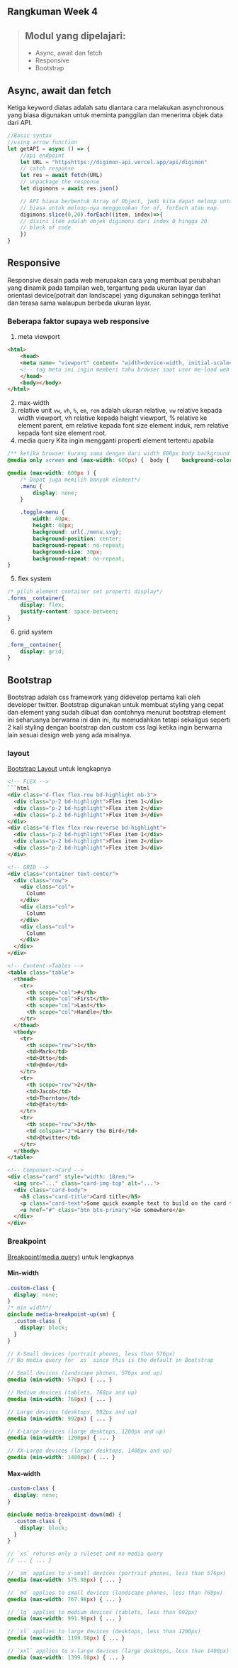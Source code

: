 ## Rangkuman Week 4
> ## Modul yang dipelajari:
> - Async, await dan fetch
> - Responsive 
> - Bootstrap

## Async, await dan fetch
Ketiga keyword diatas adalah satu diantara cara melakukan asynchronous yang biasa digunakan untuk meminta panggilan dan menerima objek data dari API. 
```js
//Basic syntax
//using arrow function
let getAPI = async () => {
	//api endpoint
	let URL = "httpshttps://digimon-api.vercel.app/api/digimon"
	// catch response
	let res = await fetch(URL)
	// unpackage the response
	let digimons = await res.json()

	// API biasa berbentuk Array of Object, jadi kita dapat meloop untuk berbagai keperluan 
	// biasa untuk meloop-nya menggunakan for of, forEach atau map.
	digimons.slice(0,20).forEach((item, index)=>{
	// disini item adalah objek digimons dari index 0 hingga 20
	// block of code
	})
}
```
## Responsive 
Responsive desain pada web merupakan cara yang membuat perubahan yang dinamik pada tampilan web, tergantung pada ukuran layar dan orientasi device(potrait dan landscape) yang digunakan sehingga terlihat dan terasa sama walaupun berbeda ukuran layar.
### Beberapa faktor supaya web responsive
1.  meta viewport
```html
<html>
	<head>
	<meta name= "viewport" content= "width=device-width, initial-scale=1.0" />
	<!-- tag meta ini ingin memberi tahu browser saat user me-load web ini bahwa set width setara device-width yaitu sekian px dan skala inisiasi atau zoom level setara 1.0 -->
	</head>
	<body></body>
</html>
```
2.  max-width
3.  relative unit 
    `vw`, `vh`, `%`, `em`, `rem` adalah ukuran relative,  `vw` relative kepada width viewport, vh relative kepada height viewport, % relative ke element parent, em relative kepada font size element induk, rem relative kepada font size element root.
4.  media query
   Kita ingin mengganti properti element tertentu apabila 
```css
/** ketika browser kurang sama dengan dari width 600px body background color berubah light blue */
@media only screen and (max-width: 600px) {  body {    background-color: lightblue;  }}

@media (max-width: 600px ) {
	/* Dapat juga memilih banyak element*/
	.menu {
		display: none;
	}

	.toggle-menu {
		width: 40px;
		height: 40px;
		background: url(./menu.svg);
		background-position: center;
		background-repeat: no-repeat;
		background-size: 30px;
		background-repeat: no-repeat;
}
```
5.  flex system
```css
/* pilih element container set properti display*/
.forms__container{
	display: flex;
	justify-content: space-between;
}
```
6.  grid system
```css
.form__container{
	display: grid;
}
```

## Bootstrap
Bootstrap adalah css framework yang didevelop pertama kali oleh developer twitter. Bootstrap digunakan untuk membuat styling yang cepat dan 
element yang sudah dibuat dan contohnya menurut bootstrap element ini seharusnya berwarna ini dan ini, itu memudahkan tetapi sekaligus seperti 2 kali styling dengan bootstrap dan custom css lagi ketika ingin berwarna lain sesuai design web yang ada misalnya.
### layout
[Bootstrap Layout](https://getbootstrap.com/docs/5.2/layout/breakpoints/) untuk lengkapnya
```html 
<!-- FLEX -->
```html
<div class="d-flex flex-row bd-highlight mb-3">
  <div class="p-2 bd-highlight">Flex item 1</div>
  <div class="p-2 bd-highlight">Flex item 2</div>
  <div class="p-2 bd-highlight">Flex item 3</div>
</div>
<div class="d-flex flex-row-reverse bd-highlight">
  <div class="p-2 bd-highlight">Flex item 1</div>
  <div class="p-2 bd-highlight">Flex item 2</div>
  <div class="p-2 bd-highlight">Flex item 3</div>
</div>
```

```html
<!-- GRID -->
<div class="container text-center">
  <div class="row">
    <div class="col">
      Column
    </div>
    <div class="col">
      Column
    </div>
    <div class="col">
      Column
    </div>
  </div>
</div>
```

```html
<!-- Content->Tables -->
<table class="table">
  <thead>
    <tr>
      <th scope="col">#</th>
      <th scope="col">First</th>
      <th scope="col">Last</th>
      <th scope="col">Handle</th>
    </tr>
  </thead>
  <tbody>
    <tr>
      <th scope="row">1</th>
      <td>Mark</td>
      <td>Otto</td>
      <td>@mdo</td>
    </tr>
    <tr>
      <th scope="row">2</th>
      <td>Jacob</td>
      <td>Thornton</td>
      <td>@fat</td>
    </tr>
    <tr>
      <th scope="row">3</th>
      <td colspan="2">Larry the Bird</td>
      <td>@twitter</td>
    </tr>
  </tbody>
</table>
```

```html
<!-- Component->Card -->
<div class="card" style="width: 18rem;">
  <img src="..." class="card-img-top" alt="...">
  <div class="card-body">
    <h5 class="card-title">Card title</h5>
    <p class="card-text">Some quick example text to build on the card title and make up the bulk of the card's content.</p>
    <a href="#" class="btn btn-primary">Go somewhere</a>
  </div>
</div>
```
### Breakpoint 
[Breakpoint(media query)](https://getbootstrap.com/docs/5.2/layout/breakpoints/) untuk lengkapnya

#### Min-width
```scss
.custom-class {
  display: none;
}
/* min width*/
@include media-breakpoint-up(sm) {
  .custom-class {
    display: block;
  }
}
```

```scss
// X-Small devices (portrait phones, less than 576px)
// No media query for `xs` since this is the default in Bootstrap

// Small devices (landscape phones, 576px and up)
@media (min-width: 576px) { ... }

// Medium devices (tablets, 768px and up)
@media (min-width: 768px) { ... }

// Large devices (desktops, 992px and up)
@media (min-width: 992px) { ... }

// X-Large devices (large desktops, 1200px and up)
@media (min-width: 1200px) { ... }

// XX-Large devices (larger desktops, 1400px and up)
@media (min-width: 1400px) { ... }
```

#### Max-width
```scss
.custom-class {
  display: none;
}

@include media-breakpoint-down(md) {
  .custom-class {
    display: block;
  }
}
```

```scss
// `xs` returns only a ruleset and no media query
// ... { ... }

// `sm` applies to x-small devices (portrait phones, less than 576px)
@media (max-width: 575.98px) { ... }

// `md` applies to small devices (landscape phones, less than 768px)
@media (max-width: 767.98px) { ... }

// `lg` applies to medium devices (tablets, less than 992px)
@media (max-width: 991.98px) { ... }

// `xl` applies to large devices (desktops, less than 1200px)
@media (max-width: 1199.98px) { ... }

// `xxl` applies to x-large devices (large desktops, less than 1400px)
@media (max-width: 1399.98px) { ... }
```